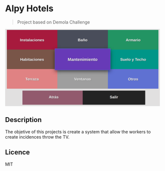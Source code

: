 # Alpy Hotels
> Project based on Demola Challenge

![captura](screenshot.png)


## Description

The objetive of this projects is create a system that allow the workers to create incidences throw the TV. 

## Licence
MIT

